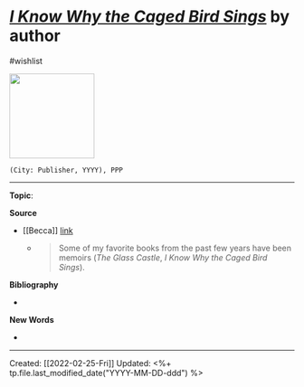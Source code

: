 
# [*I Know Why the Caged Bird Sings*]() by author
#wishlist

<img src="" width=150>

`(City: Publisher, YYYY), PPP`


--- 
**Topic**: 

**Source**
- [[Becca]] [link](https://mail.google.com/mail/u/1/#search/book/FMfcgzGmtrPlpLQrbqnwJCLLpxvgnVrP)
	- >Some of my favorite books from the past few years have been memoirs (*The Glass Castle*, *I Know Why the Caged Bird Sings*).


**Bibliography**

- 

**New Words**

- 

---
Created: [[2022-02-25-Fri]]
Updated: <%+ tp.file.last_modified_date("YYYY-MM-DD-ddd") %>

